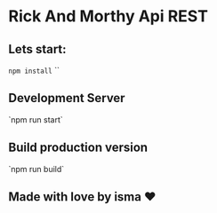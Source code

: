 <h1>Rick And Morthy Api REST</h1>

<h2>Lets start:</h2>
<code>npm install</code>
``

<h2>Development Server</h2>
`npm run start`

<h2>Build production version</h2>
`npm run build` 

<h2>Made with love by isma ❤</h2>
